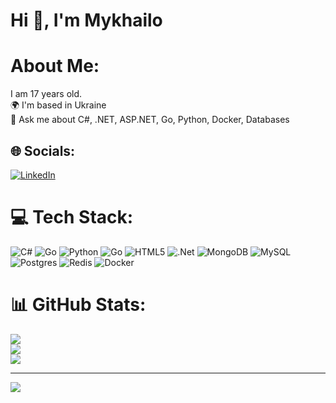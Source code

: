 # Hi 👋, I'm Mykhailo
# About Me:
I am 17 years old.<br>🌍 I'm based in Ukraine<br>💬 Ask me about C#, .NET, ASP.NET, Go, Python, Docker, Databases<br>


## 🌐 Socials:
[![LinkedIn](https://img.shields.io/badge/LinkedIn-%230077B5.svg?logo=linkedin&logoColor=white)](https://linkedin.com/in/woozie10) 

# 💻 Tech Stack:
![C#](https://img.shields.io/badge/c%23-%23239120.svg?style=for-the-badge&logo=csharp&logoColor=white) ![Go](https://img.shields.io/badge/go-%2300ADD8.svg?style=for-the-badge&logo=go&logoColor=white) ![Python](https://img.shields.io/badge/python-3670A0?style=for-the-badge&logo=python&logoColor=ffdd54) ![Go](https://img.shields.io/badge/go-%2300ADD8.svg?style=for-the-badge&logo=go&logoColor=white) ![HTML5](https://img.shields.io/badge/html5-%23E34F26.svg?style=for-the-badge&logo=html5&logoColor=white) ![.Net](https://img.shields.io/badge/.NET-5C2D91?style=for-the-badge&logo=.net&logoColor=white) ![MongoDB](https://img.shields.io/badge/MongoDB-%234ea94b.svg?style=for-the-badge&logo=mongodb&logoColor=white) ![MySQL](https://img.shields.io/badge/mysql-4479A1.svg?style=for-the-badge&logo=mysql&logoColor=white) ![Postgres](https://img.shields.io/badge/postgres-%23316192.svg?style=for-the-badge&logo=postgresql&logoColor=white) ![Redis](https://img.shields.io/badge/redis-%23DD0031.svg?style=for-the-badge&logo=redis&logoColor=white) ![Docker](https://img.shields.io/badge/docker-%230db7ed.svg?style=for-the-badge&logo=docker&logoColor=white)
# 📊 GitHub Stats:
![](https://github-readme-stats.vercel.app/api?username=woozie-10&theme=default&hide_border=false&include_all_commits=true&count_private=true)<br/>
![](https://github-readme-streak-stats.herokuapp.com/?user=woozie-10&theme=default&hide_border=false)<br/>
![](https://github-readme-stats.vercel.app/api/top-langs/?username=woozie-10&theme=default&hide_border=false&include_all_commits=true&count_private=true&layout=compact)

---
[![](https://visitcount.itsvg.in/api?id=woozie-10&icon=0&color=0)](https://visitcount.itsvg.in)


